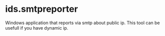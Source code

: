 ids.smtpreporter
================

Windows application that reports via smtp about public ip. This tool can be usefull if you have dynamic ip.
